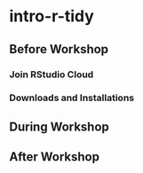# intro-r-tidy

## Before Workshop

### Join RStudio Cloud

### Downloads and Installations

## During Workshop

## After Workshop

